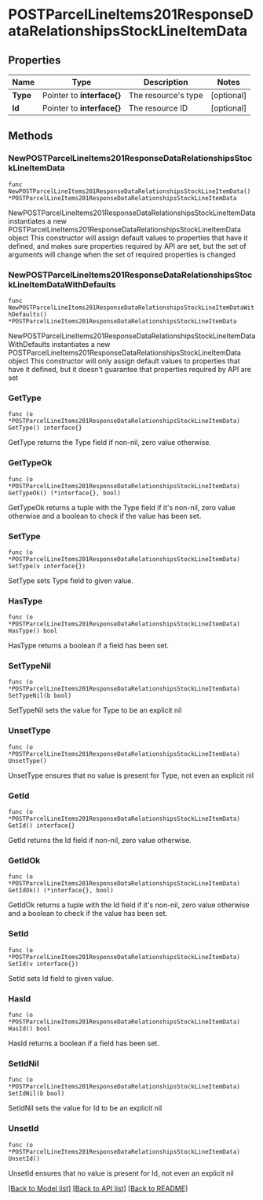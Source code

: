 # POSTParcelLineItems201ResponseDataRelationshipsStockLineItemData

## Properties

Name | Type | Description | Notes
------------ | ------------- | ------------- | -------------
**Type** | Pointer to **interface{}** | The resource&#39;s type | [optional] 
**Id** | Pointer to **interface{}** | The resource ID | [optional] 

## Methods

### NewPOSTParcelLineItems201ResponseDataRelationshipsStockLineItemData

`func NewPOSTParcelLineItems201ResponseDataRelationshipsStockLineItemData() *POSTParcelLineItems201ResponseDataRelationshipsStockLineItemData`

NewPOSTParcelLineItems201ResponseDataRelationshipsStockLineItemData instantiates a new POSTParcelLineItems201ResponseDataRelationshipsStockLineItemData object
This constructor will assign default values to properties that have it defined,
and makes sure properties required by API are set, but the set of arguments
will change when the set of required properties is changed

### NewPOSTParcelLineItems201ResponseDataRelationshipsStockLineItemDataWithDefaults

`func NewPOSTParcelLineItems201ResponseDataRelationshipsStockLineItemDataWithDefaults() *POSTParcelLineItems201ResponseDataRelationshipsStockLineItemData`

NewPOSTParcelLineItems201ResponseDataRelationshipsStockLineItemDataWithDefaults instantiates a new POSTParcelLineItems201ResponseDataRelationshipsStockLineItemData object
This constructor will only assign default values to properties that have it defined,
but it doesn't guarantee that properties required by API are set

### GetType

`func (o *POSTParcelLineItems201ResponseDataRelationshipsStockLineItemData) GetType() interface{}`

GetType returns the Type field if non-nil, zero value otherwise.

### GetTypeOk

`func (o *POSTParcelLineItems201ResponseDataRelationshipsStockLineItemData) GetTypeOk() (*interface{}, bool)`

GetTypeOk returns a tuple with the Type field if it's non-nil, zero value otherwise
and a boolean to check if the value has been set.

### SetType

`func (o *POSTParcelLineItems201ResponseDataRelationshipsStockLineItemData) SetType(v interface{})`

SetType sets Type field to given value.

### HasType

`func (o *POSTParcelLineItems201ResponseDataRelationshipsStockLineItemData) HasType() bool`

HasType returns a boolean if a field has been set.

### SetTypeNil

`func (o *POSTParcelLineItems201ResponseDataRelationshipsStockLineItemData) SetTypeNil(b bool)`

 SetTypeNil sets the value for Type to be an explicit nil

### UnsetType
`func (o *POSTParcelLineItems201ResponseDataRelationshipsStockLineItemData) UnsetType()`

UnsetType ensures that no value is present for Type, not even an explicit nil
### GetId

`func (o *POSTParcelLineItems201ResponseDataRelationshipsStockLineItemData) GetId() interface{}`

GetId returns the Id field if non-nil, zero value otherwise.

### GetIdOk

`func (o *POSTParcelLineItems201ResponseDataRelationshipsStockLineItemData) GetIdOk() (*interface{}, bool)`

GetIdOk returns a tuple with the Id field if it's non-nil, zero value otherwise
and a boolean to check if the value has been set.

### SetId

`func (o *POSTParcelLineItems201ResponseDataRelationshipsStockLineItemData) SetId(v interface{})`

SetId sets Id field to given value.

### HasId

`func (o *POSTParcelLineItems201ResponseDataRelationshipsStockLineItemData) HasId() bool`

HasId returns a boolean if a field has been set.

### SetIdNil

`func (o *POSTParcelLineItems201ResponseDataRelationshipsStockLineItemData) SetIdNil(b bool)`

 SetIdNil sets the value for Id to be an explicit nil

### UnsetId
`func (o *POSTParcelLineItems201ResponseDataRelationshipsStockLineItemData) UnsetId()`

UnsetId ensures that no value is present for Id, not even an explicit nil

[[Back to Model list]](../README.md#documentation-for-models) [[Back to API list]](../README.md#documentation-for-api-endpoints) [[Back to README]](../README.md)


